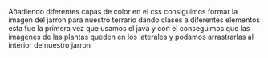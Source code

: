 Añadiendo diferentes capas de color en el css consiguimos formar la imagen del jarron para nuestro terrario dando clases a diferentes elementos 
esta fue la primera vez que usamos el java y con el conseguimos que las imagenes de las plantas queden en los laterales y podamos arrastrarlas al interior de nuestro jarron
